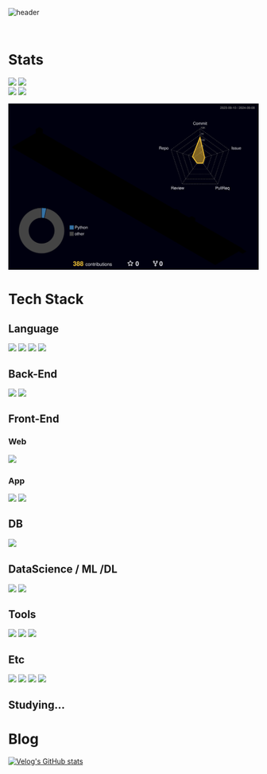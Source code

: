 

<!--
**gcw9438/gcw9438** is a ✨ _special_ ✨ repository because its `README.md` (this file) appears on your GitHub profile.

Here are some ideas to get you started:

- 🔭 I’m currently working on ...
- 🌱 I’m currently learning ...
- 👯 I’m looking to collaborate on ...
- 🤔 I’m looking for help with ...
- 💬 Ask me about ...
- 📫 How to reach me: ...
- 😄 Pronouns: ...
- ⚡ Fun fact: ...
-->
<!-- <div align="center"> -->

![header](https://capsule-render.vercel.app/api?type=waving&height=300&color=gradient&theme=tokyonight&text=Chanwook%20Kim&textBg=false&animation=fadeIn&reversal=false)

</br>

# Stats
<div>
<img src="http://mazassumnida.wtf/api/v2/generate_badge?boj=gcw9438"/>
<img src="http://mazandi.herokuapp.com/api?handle=gcw9438&theme=warm"/>
</div>
 
<div>
<img src="https://github-readme-stats.vercel.app/api?username=kcw0x466&theme=tokyonight&show_icons=true" width="40%"/>
<img src="https://github-readme-stats.vercel.app/api/top-langs/?username=kcw0x466&exclude_repo=dkssud8150.github.io&layout=compact&theme=tokyonight" width="43.5%"/>
</div>

<!-- github-profile-3d-contrib pos -->
![](./profile-3d-contrib/profile-night-rainbow.svg)
  
# Tech Stack
## Language
<div align=left>
  <img src="https://img.shields.io/badge/JAVA-007396?style=for-the-badge&logo=Java&logoColor=white">
  <img src="https://img.shields.io/badge/Python-3776AB?style=for-the-badge&logo=Python&logoColor=white">
  <img src="https://img.shields.io/badge/JavaScript-F7DF1E?style=for-the-badge&logo=JavaScript&logoColor=white">
  <img src="https://img.shields.io/badge/PHP-777BB4?style=for-the-badge&logo=PHP&logoColor=white"/>
</div>

## Back-End
<div align=left>
  <img src="https://img.shields.io/badge/Node.js-339933?style=for-the-badge&logo=Node.js&logoColor=white">
  <img src="https://img.shields.io/badge/Express-000000?style=for-the-badge&logo=Express&logoColor=white"/>
</div>  
  
## Front-End
<div align=left>
 
### Web
 <img src="https://img.shields.io/badge/HTML5-E34F26?style=for-the-badge&logo=HTML5&logoColor=white">
 
### App
 <img src="https://img.shields.io/badge/Flutter-02569B?style=for-the-badge&logo=Flutter&logoColor=white"/>
 <img src="https://img.shields.io/badge/PyQt-41CD52?style=for-the-badge&logo=Qt&logoColor=white"/>
 
</div>  

## DB
<div align=left>
 <img src="https://img.shields.io/badge/MySQL-4479A1?style=for-the-badge&logo=MySQL&logoColor=white">
</div>

## DataScience / ML /DL
<div align=left>
  <img src="https://img.shields.io/badge/pandas-150458?style=for-the-badge&logo=pandas&logoColor=white"/>
  <img src="https://img.shields.io/badge/Numpy-013243?style=for-the-badge&logo=NumPy&logoColor=white"/>
</div>

## Tools
<div align=left>
 <img src="https://img.shields.io/badge/Git-F05032?style=for-the-badge&logo=Git&logoColor=white">
 <img src="https://img.shields.io/badge/GitHub-181717?style=for-the-badge&logo=GitHub&logoColor=white">
 <img src="https://img.shields.io/badge/Visual%20Studio%20Code-0378A6?style=for-the-badge&logo=Visual%20Studio%20Code&logoColor=white">
</div>

## Etc
<div align=left>
  <img src="https://img.shields.io/badge/Linux-FCC624?style=for-the-badge&logo=Linux&logoColor=white"/>
  <img src="https://img.shields.io/badge/OpenCV-5C3EE8?style=for-the-badge&logo=OpenCV&logoColor=white"/>
  <img src="https://img.shields.io/badge/NGINX-009639?style=for-the-badge&logo=NGINX&logoColor=white"/>
  <img src="https://img.shields.io/badge/Apache-D22128?style=for-the-badge&logo=Apache&logoColor=white"/>
</div>

## Studying...
<div align=left>
 
</div>

# Blog
[![Velog's GitHub stats](https://velog-readme-stats.vercel.app/api?name=kcw0x466&color=dark)](https://velog.io/@kcw0x466)
  
<!-- </div> --> 
